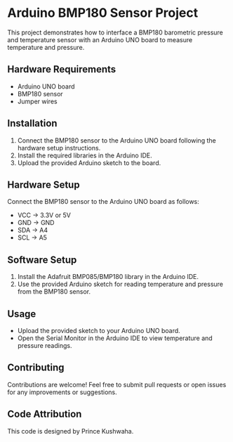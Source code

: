 # Arduino BMP180 Sensor Project

This project demonstrates how to interface a BMP180 barometric pressure and temperature sensor with an Arduino UNO board to measure temperature and pressure.

## Hardware Requirements

- Arduino UNO board
- BMP180 sensor
- Jumper wires

## Installation

1. Connect the BMP180 sensor to the Arduino UNO board following the hardware setup instructions.
2. Install the required libraries in the Arduino IDE.
3. Upload the provided Arduino sketch to the board.

## Hardware Setup

Connect the BMP180 sensor to the Arduino UNO board as follows:

- VCC -> 3.3V or 5V
- GND -> GND
- SDA -> A4
- SCL -> A5

## Software Setup

1. Install the Adafruit BMP085/BMP180 library in the Arduino IDE.
2. Use the provided Arduino sketch for reading temperature and pressure from the BMP180 sensor.

## Usage

- Upload the provided sketch to your Arduino UNO board.
- Open the Serial Monitor in the Arduino IDE to view temperature and pressure readings.

## Contributing

Contributions are welcome! Feel free to submit pull requests or open issues for any improvements or suggestions.

## Code Attribution

This code is designed by Prince Kushwaha.
